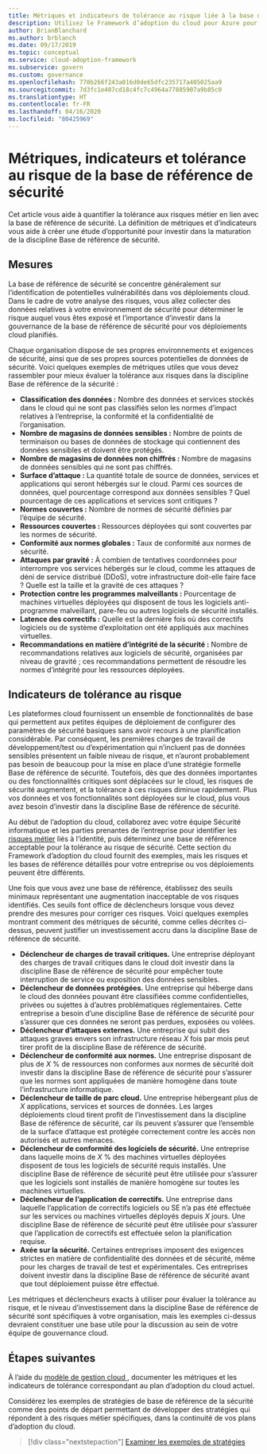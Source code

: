 ```yaml
---
title: Métriques et indicateurs de tolérance au risque liée à la base de référence de la sécurité
description: Utilisez le Framework d’adoption du cloud pour Azure pour savoir comment quantifier la tolérance au risque métier liée à la base de référence de la sécurité.
author: BrianBlanchard
ms.author: brblanch
ms.date: 09/17/2019
ms.topic: conceptual
ms.service: cloud-adoption-framework
ms.subservice: govern
ms.custom: governance
ms.openlocfilehash: 770b266f243a016d0de65dfc235717a405025aa9
ms.sourcegitcommit: 7d3fc1e407cd18c4fc7c4964a77885907a9b85c0
ms.translationtype: HT
ms.contentlocale: fr-FR
ms.lasthandoff: 04/16/2020
ms.locfileid: "80425969"
---
```

# <a name="security-baseline-metrics-indicators-and-risk-tolerance"></a>Métriques, indicateurs et tolérance au risque de la base de référence de sécurité

Cet article vous aide à quantifier la tolérance aux risques métier en lien avec la base de référence de sécurité. La définition de métriques et d’indicateurs vous aide à créer une étude d’opportunité pour investir dans la maturation de la discipline Base de référence de sécurité.

## <a name="metrics"></a>Mesures

La base de référence de sécurité se concentre généralement sur l’identification de potentielles vulnérabilités dans vos déploiements cloud. Dans le cadre de votre analyse des risques, vous allez collecter des données relatives à votre environnement de sécurité pour déterminer le risque auquel vous êtes exposé et l’importance d’investir dans la gouvernance de la base de référence de sécurité pour vos déploiements cloud planifiés.

Chaque organisation dispose de ses propres environnements et exigences de sécurité, ainsi que de ses propres sources potentielles de données de sécurité. Voici quelques exemples de métriques utiles que vous devez rassembler pour mieux évaluer la tolérance aux risques dans la discipline Base de référence de la sécurité :

- **Classification des données :** Nombre des données et services stockés dans le cloud qui ne sont pas classifiés selon les normes d’impact relatives à l’entreprise, la conformité et la confidentialité de l’organisation.
- **Nombre de magasins de données sensibles :** Nombre de points de terminaison ou bases de données de stockage qui contiennent des données sensibles et doivent être protégés.
- **Nombre de magasins de données non chiffrés :** Nombre de magasins de données sensibles qui ne sont pas chiffrés.
- **Surface d’attaque :** La quantité totale de source de données, services et applications qui seront hébergés sur le cloud. Parmi ces sources de données, quel pourcentage correspond aux données sensibles ? Quel pourcentage de ces applications et services sont critiques ?
- **Normes couvertes :** Nombre de normes de sécurité définies par l’équipe de sécurité.
- **Ressources couvertes :** Ressources déployées qui sont couvertes par les normes de sécurité.
- **Conformité aux normes globales :** Taux de conformité aux normes de sécurité.
- **Attaques par gravité :** À combien de tentatives coordonnées pour interrompre vos services hébergés sur le cloud, comme les attaques de déni de service distribué (DDoS), votre infrastructure doit-elle faire face ? Quelle est la taille et la gravité de ces attaques ?
- **Protection contre les programmes malveillants :** Pourcentage de machines virtuelles déployées qui disposent de tous les logiciels anti-programme malveillant, pare-feu ou autres logiciels de sécurité installés.
- **Latence des correctifs :** Quelle est la dernière fois où des correctifs logiciels ou de système d’exploitation ont été appliqués aux machines virtuelles.
- **Recommandations en matière d’intégrité de la sécurité :** Nombre de recommandations relatives aux logiciels de sécurité, organisées par niveau de gravité ; ces recommandations permettent de résoudre les normes d’intégrité pour les ressources déployées.

## <a name="risk-tolerance-indicators"></a>Indicateurs de tolérance au risque

Les plateformes cloud fournissent un ensemble de fonctionnalités de base qui permettent aux petites équipes de déploiement de configurer des paramètres de sécurité basiques sans avoir recours à une planification considérable. Par conséquent, les premières charges de travail de développement/test ou d’expérimentation qui n’incluent pas de données sensibles présentent un faible niveau de risque, et n’auront probablement pas besoin de beaucoup pour la mise en place d’une stratégie formelle Base de référence de sécurité. Toutefois, dès que des données importantes ou des fonctionnalités critiques sont déplacées sur le cloud, les risques de sécurité augmentent, et la tolérance à ces risques diminue rapidement. Plus vos données et vos fonctionnalités sont déployées sur le cloud, plus vous avez besoin d’investir dans la discipline Base de référence de sécurité.

Au début de l’adoption du cloud, collaborez avec votre équipe Sécurité informatique et les parties prenantes de l’entreprise pour identifier les [risques métier](./business-risks.md) liés à l’identité, puis déterminez une base de référence acceptable pour la tolérance au risque de sécurité. Cette section du Framework d’adoption du cloud fournit des exemples, mais les risques et les bases de référence détaillés pour votre entreprise ou vos déploiements peuvent être différents.

Une fois que vous avez une base de référence, établissez des seuils minimaux représentant une augmentation inacceptable de vos risques identifiés. Ces seuils font office de déclencheurs lorsque vous devez prendre des mesures pour corriger ces risques. Voici quelques exemples montrant comment des métriques de sécurité, comme celles décrites ci-dessus, peuvent justifier un investissement accru dans la discipline Base de référence de sécurité.

- **Déclencheur de charges de travail critiques.** Une entreprise déployant des charges de travail critiques dans le cloud doit investir dans la discipline Base de référence de sécurité pour empêcher toute interruption de service ou exposition des données sensibles.
- **Déclencheur de données protégées.** Une entreprise qui héberge dans le cloud des données pouvant être classifiées comme confidentielles, privées ou sujettes à d’autres problématiques réglementaires. Cette entreprise a besoin d’une discipline Base de référence de sécurité pour s’assurer que ces données ne seront pas perdues, exposées ou volées.
- **Déclencheur d’attaques externes.** Une entreprise qui subit des attaques graves envers son infrastructure réseau _X_ fois par mois peut tirer profit de la discipline Base de référence de sécurité.
- **Déclencheur de conformité aux normes.** Une entreprise disposant de plus de _X_ % de ressources non conformes aux normes de sécurité doit investir dans la discipline Base de référence de sécurité pour s’assurer que les normes sont appliquées de manière homogène dans toute l’infrastructure informatique.
- **Déclencheur de taille de parc cloud.** Une entreprise hébergeant plus de _X_ applications, services et sources de données. Les larges déploiements cloud tirent profit de l’investissement dans la discipline Base de référence de sécurité, car ils peuvent s’assurer que l’ensemble de la surface d’attaque est protégée correctement contre les accès non autorisés et autres menaces.
- **Déclencheur de conformité des logiciels de sécurité.** Une entreprise dans laquelle moins de _X_ % des machines virtuelles déployées disposent de tous les logiciels de sécurité requis installés. Une discipline Base de référence de sécurité peut être utilisée pour s’assurer que les logiciels sont installés de manière homogène sur toutes les machines virtuelles.
- **Déclencheur de l’application de correctifs.** Une entreprise dans laquelle l’application de correctifs logiciels ou SE n’a pas été effectuée sur les services ou machines virtuelles déployés depuis _X_ jours. Une discipline Base de référence de sécurité peut être utilisée pour s’assurer que l’application de correctifs est effectuée selon la planification requise.
- **Axée sur la sécurité.** Certaines entreprises imposent des exigences strictes en matière de confidentialité des données et de sécurité, même pour les charges de travail de test et expérimentales. Ces entreprises doivent investir dans la discipline Base de référence de sécurité avant que tout déploiement puisse être effectué.

Les métriques et déclencheurs exacts à utiliser pour évaluer la tolérance au risque, et le niveau d’investissement dans la discipline Base de référence de sécurité sont spécifiques à votre organisation, mais les exemples ci-dessus devraient constituer une base utile pour la discussion au sein de votre équipe de gouvernance cloud.

## <a name="next-steps"></a>Étapes suivantes

À l’aide du [modèle de gestion cloud ](./template.md), documenter les métriques et les indicateurs de tolérance correspondant au plan d’adoption du cloud actuel.

Considérez les exemples de stratégies de base de référence de la sécurité comme des points de départ permettant de développer des stratégies qui répondent à des risques métier spécifiques, dans la continuité de vos plans d’adoption du cloud.

> [!div class="nextstepaction"]
> [Examiner les exemples de stratégies](./policy-statements.md)
